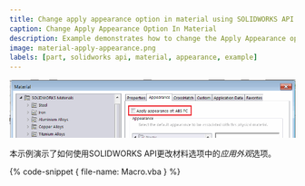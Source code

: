 ```yaml
---
title: Change apply appearance option in material using SOLIDWORKS API
caption: Change Apply Appearance Option In Material
description: Example demonstrates how to change the Apply Appearance option in the material options
image: material-apply-appearance.png
labels: [part, solidworks api, material, appearance, example]
---
```

![编辑材料对话框中的应用外观选项](material-apply-appearance.png)

本示例演示了如何使用SOLIDWORKS API更改材料选项中的*应用外观*选项。

{% code-snippet { file-name: Macro.vba } %}